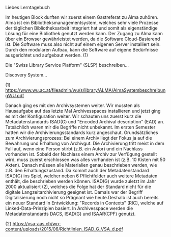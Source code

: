 Liebes Lerntagebuch

Im heutigen Block durften wir zuerst einem Gastreferat zu Alma zuhören. Alma ist ein Bibliotheksmanagementsystem, welches sehr viele Prozesse der täglichen Bibliotheksarbeit integriert hat und somit als eigenständige Lösung für eine Bibliothek genutzt werden kann. Der Zugang zu Alma kann über ein Browser gewährleistet werden, da die Software Cloud-Basierend ist. Die Software muss also nicht auf einem eigenen Server installiert sein. Durch den modularen Aufbau, kann die Software auf eigene Bedürfnisse ausgerichtet und aufgebaut werden. (1)

Die "Swiss Library Service Platform" (SLSP) beschreiben...

Discovery System...


(1) https://www.wu.ac.at/fileadmin/wu/s/library/ALMA/AlmaSystembeschreibungWU.pdf

Danach ging es mit den Archivsystemen weiter. Wir mussten als Hausaufgabe auf das letzte Mal Archivesspaces installieren und jetzt ging es mit der Konfiguration weiter.
Wir schauten uns zuerst kurz die Metadatenstandards ISAD(G) und "Encoded Archival description" (EAD) an.
Tatsächlich waren mir die Begriffe nicht unbekannt. Im ersten Semester hatten wir die Archivierungsstandards kurz angeschaut.
Grundsätzliches zum Archivierungsprozess: Bei einem Archiv liegt der Fokus ja auf die Bewahrung und Erhaltung von Archivgut. Die Archivierung tritt meist in dem Fall auf, wenn eine Person stirbt (z.B. ein Autor) und ein Nachlass vorhanden ist. Sobald der Nachlass einem Archiv zur Verfügung gestellt wird, muss zuerst erschlossen was alles vorhanden ist (z.B. 10 Kisten mit 50 Akten). Danach müssen alle Materialien genau beschrieben werden, wie z.B. den Erhaltungszustand. Da kommt auch der Metadatenstandard ISAD(G) ins Spiel, welcher neben 6 Pflichtfelder auch weitere Metadaten enthält, die beschrieben werden können. ISAD(G) wurde zuletzt im Jahr 2000 aktualisiert (2), welches die Folge hat der Standard nicht für die digitale Langzeitarchivierung geeignet ist. Damals war der Begriff Digitalisierung noch nicht so Prägnant wie heute.Deshalb ist auch bereits ein neuer Standard in Entwicklung: "Records in Contexts" (RIC), welche auf Linked-Data-Prinzipien basiert. In Archivesspace werden die Metadatenstandards DACS, ISAD(G) und ISAAR(CPF) genutzt.


(2) https://vsa-aas.ch/wp-content/uploads/2015/06/Richtlinien_ISAD_G_VSA_d.pdf
